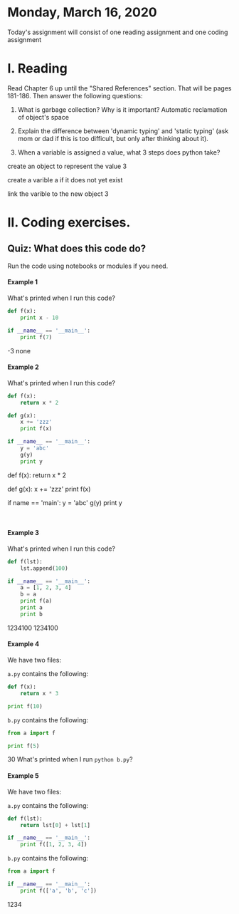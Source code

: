 #
# Monday, March 16, 2020


Today's assignment will consist of one reading assignment and one coding assignment

# I. Reading
Read Chapter 6 up until the "Shared References" section. That will be pages 181-186.
Then answer the following questions:
1. What is garbage collection? Why is it important?
Automatic reclamation of object's space
2. Explain the difference between 'dynamic typing' and 'static typing'
(ask mom or dad if this is too difficult, but only after thinking about it).

3. When a variable is assigned a value, what 3 steps does python take?

create an object to represent the value 3

create a varible a if it does not yet exist

link the varible to the new object 3
# II. Coding exercises.

## Quiz: What does this code do?
Run the code using notebooks or modules if you need.

#### Example 1

What's printed when I run this code?

```python
def f(x):
    print x - 10

if __name__ == '__main__':
    print f(7)
```
-3
none
#### Example 2

What's printed when I run this code?

```python
def f(x):
    return x * 2

def g(x):
    x += 'zzz'
    print f(x)

if __name__ == '__main__':
    y = 'abc'
    g(y)
    print y
```

def f(x): return x * 2

def g(x): x += 'zzz' print f(x)

if name == 'main': y = 'abc' g(y) print y

​

#### Example 3

What's printed when I run this code?

```python
def f(lst):
    lst.append(100)

if __name__ == '__main__':
    a = [1, 2, 3, 4]
    b = a
    print f(a)
    print a
    print b
```
1234100
1234100
#### Example 4

We have two files:

`a.py` contains the following:

```python
def f(x):
    return x * 3

print f(10)
```

`b.py` contains the following:

```python
from a import f

print f(5)
```
30
What's printed when I run `python b.py`?

#### Example 5

We have two files:

`a.py` contains the following:

```python
def f(lst):
    return lst[0] + lst[1]

if __name__ == '__main__':
    print f([1, 2, 3, 4])
```

`b.py` contains the following:

```python
from a import f

if __name__ == '__main__':
    print f(['a', 'b', 'c'])
```
1234